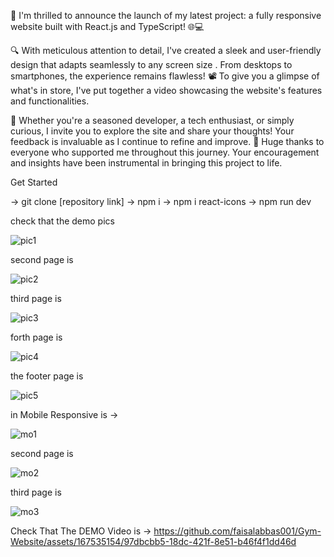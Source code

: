 
🎉 I'm thrilled to announce the launch of my latest project:
a fully responsive website built with React.js and TypeScript! 🌐💻

🔍 With meticulous attention to detail, I've created a sleek and user-friendly design that adapts seamlessly to any screen size
. From desktops to smartphones, the experience remains flawless!
📽️ To give you a glimpse of what's in store, I've put together a video showcasing the website's features and functionalities.

👀 Whether you're a seasoned developer, a tech enthusiast, or simply curious, I invite you to explore the site and share your thoughts!
Your feedback is invaluable as I continue to refine and improve.
🙌 Huge thanks to everyone who supported me throughout this journey. Your encouragement and insights have been instrumental in bringing this project to life.

Get Started 

-> git clone [repository link]
-> npm i
-> npm i react-icons
-> npm run dev

check that the demo pics 

![pic1](https://github.com/user-attachments/assets/908eb623-c572-4004-a33f-cd5dad7142d2)


second page is 

![pic2](https://github.com/user-attachments/assets/dd496295-96d7-4d60-9697-88051fed1a7b)


third page is 

![pic3](https://github.com/user-attachments/assets/7a29f1fe-e593-4cc5-a0b8-796271964b0f)


forth page is 

![pic4](https://github.com/user-attachments/assets/1070693a-6039-467f-a3fd-f8b025cd6cbe)

the footer page is 


![pic5](https://github.com/user-attachments/assets/489d399e-b218-45f8-ac28-668c7a4477ee)



in Mobile Responsive is ->


![mo1](https://github.com/user-attachments/assets/7a24604a-ff76-4d1e-8c62-0291b667d35b)


second page is 


![mo2](https://github.com/user-attachments/assets/ec44a0b2-1264-43a0-95c6-bd545dcca0e3)



third page is 

![mo3](https://github.com/user-attachments/assets/2f1529c6-3e8f-47c3-9c05-03bfdc65b943)



Check That The DEMO Video is ->
https://github.com/faisalabbas001/Gym-Website/assets/167535154/97dbcbb5-18dc-421f-8e51-b46f4f1dd46d

